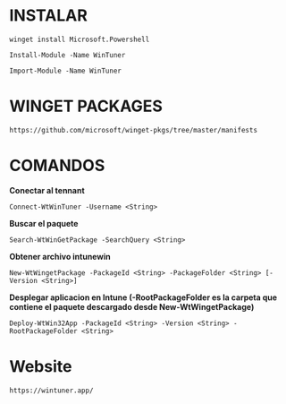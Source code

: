 
# INSTALAR

```winget install Microsoft.Powershell```

```Install-Module -Name WinTuner```

```Import-Module -Name WinTuner```

# WINGET PACKAGES

```https://github.com/microsoft/winget-pkgs/tree/master/manifests```

# COMANDOS

**Conectar al tennant**

```Connect-WtWinTuner -Username <String>```

**Buscar el paquete**

```Search-WtWinGetPackage -SearchQuery <String>```

**Obtener archivo intunewin**

```New-WtWingetPackage -PackageId <String> -PackageFolder <String> [-Version <String>]```

**Desplegar aplicacion en Intune (-RootPackageFolder es la carpeta que contiene el paquete descargado desde New-WtWingetPackage)**

```Deploy-WtWin32App -PackageId <String> -Version <String> -RootPackageFolder <String>```

# Website

```https://wintuner.app/```